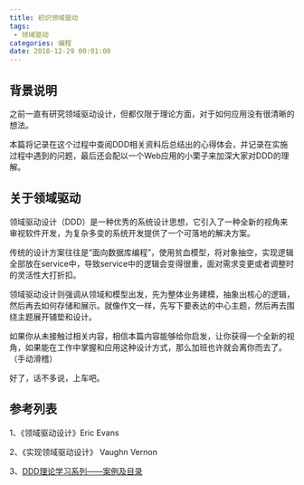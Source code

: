 ```yaml
---
title: 初识领域驱动
tags: 
 - 领域驱动
categories: 编程
date: 2018-12-29 00:01:00
---
```


## 背景说明

之前一直有研究领域驱动设计，但都仅限于理论方面，对于如何应用没有很清晰的想法。

本篇将记录在这个过程中查阅DDD相关资料后总结出的心得体会，并记录在实施过程中遇到的问题，最后还会配以一个Web应用的小栗子来加深大家对DDD的理解。

## 关于领域驱动

领域驱动设计（DDD）是一种优秀的系统设计思想，它引入了一种全新的视角来审视软件开发，为复杂多变的系统开发提供了一个可落地的解决方案。

传统的设计方案往往是“面向数据库编程”，使用贫血模型，将对象抽空，实现逻辑全部放在service中，导致service中的逻辑会变得很重，面对需求变更或者调整时的灵活性大打折扣。

领域驱动设计则强调从领域和模型出发，先为整体业务建模，抽象出核心的逻辑，然后再去如何存储和展示。就像作文一样，先写下要表达的中心主题，然后再去围绕主题展开铺垫和设计。

如果你从未接触过相关内容，相信本篇内容能够给你启发，让你获得一个全新的视角，如果能在工作中掌握和应用这种设计方式，那么加班也许就会离你而去了。（手动滑稽）

好了，话不多说，上车吧。

## 参考列表

1、《领域驱动设计》Eric Evans

2、《实现领域驱动设计》 Vaughn Vernon

3、[DDD理论学习系列——案例及目录](https://www.jianshu.com/p/6e2917551e63)
